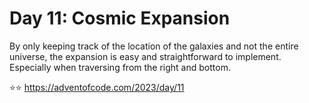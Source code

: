 # Day 11: Cosmic Expansion

By only keeping track of the location of the galaxies and not the entire 
universe, the expansion is easy and straightforward to implement. Especially 
when traversing from the right and bottom.

⭐️⭐️ https://adventofcode.com/2023/day/11
